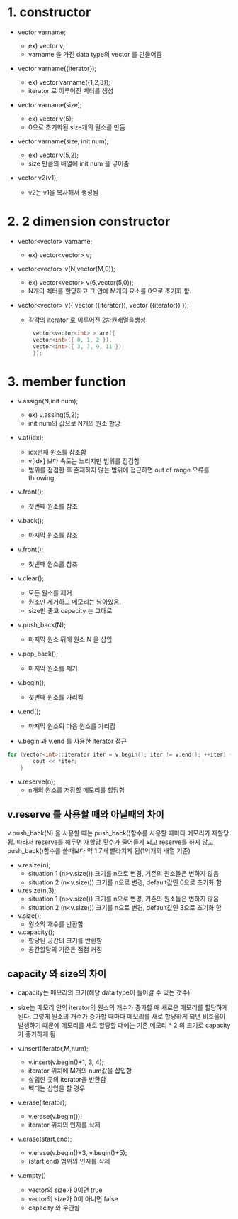# 1. constructor
* vector<data type> varname;
    - ex) vector<int> v;
    - varname 을 가진 data type의 vector 를 만들어줌
    
* vector<data type> varname({iterator});
    - ex) vector<data type> varname({1,2,3});
    - iterator 로 이루어진 벡터를 생성

* vector<data type> varname(size);
    - ex) vector<int> v(5);
    - 0으로 초기화된 size개의 원소를 만듬

* vector<data type> varname(size, init num);
    - ex) vector<int> v(5,2); 
    - size 만큼의 배열에 init num 을 넣어줌
    
* vector<int> v2(v1);
    - v2는 v1을 복사해서 생성됨
    
# 2. 2 dimension constructor
* vector<vector<data type>> varname;
    - ex) vector<vector<int>> v;

* vector<vector<datatype>> v(N,vector<datatype>(M,0));
    - ex) vector<vector<int>> v(6,vector<int>(5,0));
    - N개의 벡터를 할당하고 그 안에 M개의 요소를 0으로 초기화 함.

* vector<vector<datatype>> v({
    vector<datatype> ({iterator}),
    vector<datatype> ({iterator})
    });
	- 각각의 iterator 로 이루어진 2차원배열을생성
~~~cpp
        vector<vector<int> > arr({
        vector<int>({ 0, 1, 2 }),
        vector<int>({ 3, 7, 9, 11 })
        });
~~~

# 3. member function
* v.assign(N,init num);
    - ex) v.assing(5,2);
    - init num의 값으로 N개의 원소 할당

* v.at(idx);
    - idx번째 원소를 참조함 
    - v[idx] 보다 속도는 느리지만 범위를 점검함
    - 범위를 점검한 후 존재하지 않는 범위에 접근하면 out of range 오류를 throwing 

* v.front();
    - 첫번째 원소를 참조
* v.back();
    - 마지막 원소를 참조
* v.front();
    - 첫번째 원소를 참조
* v.clear();
    - 모든 원소를 제거
    - 원소만 제거하고 메모리는 남아있음.
    - size만 줄고 capacity 는 그대로
* v.push_back(N);
    - 마지막 원소 뒤에 원소 N 을 삽입
* v.pop_back();
    - 마지막 원소를 제거
* v.begin();
    - 첫번째 원소를 가리킴
* v.end();
    - 마지막 원소의 다음 원소를 가리킴
* v.begin 과 v.end 를 사용한 iterator 접근
~~~cpp
for (vector<int>::iterator iter = v.begin(); iter != v.end(); ++iter) {
		cout << *iter;
	}
~~~
* v.reserve(n);
    - n개의 원소를 저장할 메모리를 할당함
## v.reserve 를 사용할 때와 아닐때의 차이
v.push_back(N) 을 사용할 때는 push_back()함수를 사용할 때마다 메모리가 재할당됨.
따라서 reserve를 해두면 재할당 횟수가 줄어들게 되고
reserve를 하지 않고 push_back()함수를 쓸때보다 약 1.7배 빨라지게 됨(1억개의 배열 기준)
* v.resize(n);
    - situation 1 (n>v.size()) 크기를 n으로 변경, 기존의 원소들은 변하지 않음
    - situation 2 (n<v.size()) 크기를 n으로 변경, default값인 0으로 초기화 함
* v.resize(n,3);
    - situation 1 (n>v.size()) 크기를 n으로 변경, 기존의 원소들은 변하지 않음
    - situation 2 (n<v.size()) 크기를 n으로 변경, default값인 3으로 초기화 함
* v.size();
    - 원소의 개수를 반환함
* v.capacity();
    - 할당된 공간의 크기를 반환함
    - 공간할당의 기준은 점점 커짐
## capacity 와 size의 차이
* capacity는 메모리의 크기(해당 data type이 들어갈 수 있는 갯수)
* size는 메모리 안의 iterator의 
원소의 개수가 증가할 때 새로운 메모리를 할당하게 된다.
그렇게 원소의 개수가 증가할 때마다 메모리를 새로 할당하게 되면 비효율이 발생하기 떄문에
메모리를 새로 할당할 떄에는 기존 메모리 * 2 의 크기로 capacity가 증가하게 됨

* v.insert(iterator,M,num);
    - v.insert(v.begin()+1, 3, 4);
    - iterator 위치에 M개의 num값을 삽입함
    - 삽입한 곳의 iterator을 반환함
    - 벡터는 삽입을 할 경우 
* v.erase(iterator);
    - v.erase(v.begin());
    - iterator 위치의 인자를 삭제
* v.erase(start,end);
    - v.erase(v.begin()+3, v.begin()+5);
    - (start,end) 범위의 인자를 삭제
* v.empty()
    - vector의 size가 0이면 true
    - vector의 size가 0이 아니면 false
    - capacity 와 무관함
    
    








